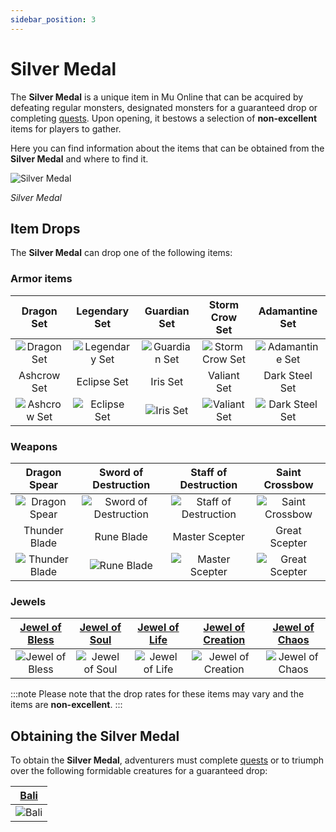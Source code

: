 ```yaml
---
sidebar_position: 3
---
```


# Silver Medal

The **Silver Medal** is a unique item in Mu Online that can be acquired by defeating regular monsters, designated monsters for a guaranteed drop or completing [quests](/gameplay-systems/quest-system). Upon opening, it bestows a selection of **non-excellent** items for players to gather.

Here you can find information about the items that can be obtained from the **Silver Medal** and where to find it.

![Silver Medal](/img/items/item-bags/silver-medal.png)

_Silver Medal_

## Item Drops

The **Silver Medal** can drop one of the following items:

### Armor items

|                    Dragon Set                    |                    Legendary Set                     |                    Guardian Set                    |                     Storm Crow Set                     |                     Adamantine Set                     |
| :----------------------------------------------: | :--------------------------------------------------: | :------------------------------------------------: | :----------------------------------------------------: | :----------------------------------------------------: |
|  ![Dragon Set](/img/items/armors/dk/dragon.png)  | ![Legendary Set](/img/items/armors/dw/legendary.png) | ![Guardian Set](/img/items/armors/fe/guardian.png) | ![Storm Crow Set](/img/items/armors/mg/storm-crow.png) | ![Adamantine Set](/img/items/armors/dl/adamantine.png) |
|                   Ashcrow Set                    |                     Eclipse Set                      |                      Iris Set                      |                      Valiant Set                       |                     Dark Steel Set                     |
| ![Ashcrow Set](/img/items/armors/dk/ashcrow.png) |   ![Eclipse Set](/img/items/armors/dw/eclipse.png)   |     ![Iris Set](/img/items/armors/fe/iris.png)     |    ![Valiant Set](/img/items/armors/mg/valiant.png)    | ![Dark Steel Set](/img/items/armors/dl/dark-steel.png) |

### Weapons

|                     Dragon Spear                      |                        Sword of Destruction                         |                        Staff of Destruction                         |                     Saint Crossbow                      |
| :---------------------------------------------------: | :-----------------------------------------------------------------: | :-----------------------------------------------------------------: | :-----------------------------------------------------: |
|  ![Dragon Spear](/img/items/spears/dragon-spear.png)  | ![Sword of Destruction](/img/items/swords/sword-of-destruction.png) | ![Staff of Destruction](/img/items/staffs/staff-of-destruction.png) |  ![Saint Crossbow](/img/items/bows/saint-crossbow.png)  |
|                     Thunder Blade                     |                             Rune Blade                              |                           Master Scepter                            |                      Great Scepter                      |
| ![Thunder Blade](/img/items/swords/thunder-blade.png) |           ![Rune Blade](/img/items/swords/rune-blade.png)           |      ![Master Scepter](/img/items/scepters/master-scepter.png)      | ![Great Scepter](/img/items/scepters/great-scepter.png) |

### Jewels

| [Jewel of Bless](/items/jewels/regular-jewels/jewel-of-bless) | [Jewel of Soul](/items/jewels/regular-jewels/jewel-of-soul) | [Jewel of Life](/items/jewels/regular-jewels/jewel-of-life) | [Jewel of Creation](/items/jewels/regular-jewels/jewel-of-creation) | [Jewel of Chaos](/items/jewels/regular-jewels/jewel-of-chaos) |
| :-----------------------------------------------------------: | :---------------------------------------------------------: | :---------------------------------------------------------: | :-----------------------------------------------------------------: | :-----------------------------------------------------------: |
|        ![Jewel of Bless](/img/items/jewels/bless.png)         |        ![Jewel of Soul](/img/items/jewels/soul.png)         |        ![Jewel of Life](/img/items/jewels/life.png)         |        ![Jewel of Creation](/img/items/jewels/creation.png)         |        ![Jewel of Chaos](/img/items/jewels/chaos.png)         |

:::note
Please note that the drop rates for these items may vary and the items are **non-excellent**.
:::

## Obtaining the Silver Medal

To obtain the **Silver Medal**, adventurers must complete [quests](/gameplay-systems/quest-system) or to triumph over the following formidable creatures for a guaranteed drop:

|     [Bali](/special-monsters/others/bali)      |
| :--------------------------------------------: |
| ![Bali](/img/monsters/special/others/bali.jpg) |
